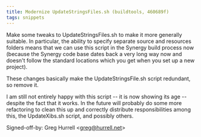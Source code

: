```yaml
---
title: Modernize UpdateStringsFiles.sh (buildtools, 460689f)
tags: snippets
---
```


Make some tweaks to UpdateStringsFiles.sh to make it more generally suitable. In particular, the ability to specify separate source and resources folders means that we can use this script in the Synergy build process now (because the Synergy code base dates back a very long way now and doesn't follow the standard locations which you get when you set up a new project).

These changes basically make the UpdateStringsFile.sh script redundant, so remove it.

I am still not entirely happy with this script -- it is now showing its age -- despite the fact that it works. In the future will probably do some more refactoring to clean this up and correctly distribute responsibilities among this, the UpdateXibs.sh script, and possibly others.

Signed-off-by: Greg Hurrell &lt;greg@hurrell.net&gt;
